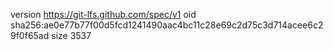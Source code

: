 version https://git-lfs.github.com/spec/v1
oid sha256:ae0e77b77f00d5fcd1241490aac4bc11c28e69c2d75c3d714acee6c29f0f65ad
size 3537
